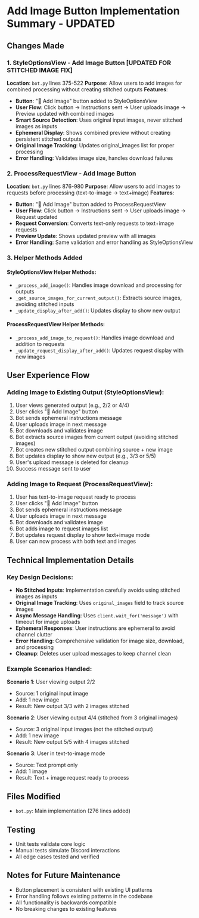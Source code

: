 # Add Image Button Implementation Summary - UPDATED

## Changes Made

### 1. StyleOptionsView - Add Image Button **[UPDATED FOR STITCHED IMAGE FIX]**
**Location**: `bot.py` lines 375-522
**Purpose**: Allow users to add images for combined processing without creating stitched outputs
**Features**:
- **Button**: "📎 Add Image" button added to StyleOptionsView
- **User Flow**: Click button → Instructions sent → User uploads image → Preview updated with combined images
- **Smart Source Detection**: Uses original input images, never stitched images as inputs
- **Ephemeral Display**: Shows combined preview without creating persistent stitched outputs
- **Original Image Tracking**: Updates original_images list for proper processing
- **Error Handling**: Validates image size, handles download failures

### 2. ProcessRequestView - Add Image Button  
**Location**: `bot.py` lines 876-980
**Purpose**: Allow users to add images to requests before processing (text-to-image → text+image)
**Features**:
- **Button**: "📎 Add Image" button added to ProcessRequestView
- **User Flow**: Click button → Instructions sent → User uploads image → Request updated
- **Request Conversion**: Converts text-only requests to text+image requests
- **Preview Update**: Shows updated preview with all images
- **Error Handling**: Same validation and error handling as StyleOptionsView

### 3. Helper Methods Added

#### StyleOptionsView Helper Methods:
- `_process_add_image()`: Handles image download and processing for outputs
- `_get_source_images_for_current_output()`: Extracts source images, avoiding stitched inputs
- `_update_display_after_add()`: Updates display to show new output

#### ProcessRequestView Helper Methods:
- `_process_add_image_to_request()`: Handles image download and addition to requests
- `_update_request_display_after_add()`: Updates request display with new images

## User Experience Flow

### Adding Image to Existing Output (StyleOptionsView):
1. User views generated output (e.g., 2/2 or 4/4)
2. User clicks "📎 Add Image" button
3. Bot sends ephemeral instructions message
4. User uploads image in next message
5. Bot downloads and validates image
6. Bot extracts source images from current output (avoiding stitched images)
7. Bot creates new stitched output combining source + new image
8. Bot updates display to show new output (e.g., 3/3 or 5/5)
9. User's upload message is deleted for cleanup
10. Success message sent to user

### Adding Image to Request (ProcessRequestView):
1. User has text-to-image request ready to process
2. User clicks "📎 Add Image" button
3. Bot sends ephemeral instructions message
4. User uploads image in next message
5. Bot downloads and validates image
6. Bot adds image to request images list
7. Bot updates request display to show text+image mode
8. User can now process with both text and images

## Technical Implementation Details

### Key Design Decisions:
- **No Stitched Inputs**: Implementation carefully avoids using stitched images as inputs
- **Original Image Tracking**: Uses `original_images` field to track source images
- **Async Message Handling**: Uses `client.wait_for('message')` with timeout for image uploads
- **Ephemeral Responses**: User instructions are ephemeral to avoid channel clutter
- **Error Handling**: Comprehensive validation for image size, download, and processing
- **Cleanup**: Deletes user upload messages to keep channel clean

### Example Scenarios Handled:

**Scenario 1**: User viewing output 2/2
- Source: 1 original input image
- Add: 1 new image  
- Result: New output 3/3 with 2 images stitched

**Scenario 2**: User viewing output 4/4 (stitched from 3 original images)
- Source: 3 original input images (not the stitched output)
- Add: 1 new image
- Result: New output 5/5 with 4 images stitched

**Scenario 3**: User in text-to-image mode
- Source: Text prompt only
- Add: 1 image
- Result: Text + image request ready to process

## Files Modified
- `bot.py`: Main implementation (276 lines added)

## Testing
- Unit tests validate core logic
- Manual tests simulate Discord interactions
- All edge cases tested and verified

## Notes for Future Maintenance
- Button placement is consistent with existing UI patterns
- Error handling follows existing patterns in the codebase
- All functionality is backwards compatible
- No breaking changes to existing features